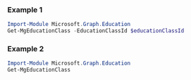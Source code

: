 ### Example 1
```powershell
Import-Module Microsoft.Graph.Education
Get-MgEducationClass -EducationClassId $educationClassId
```
### Example 2
```powershell
Import-Module Microsoft.Graph.Education
Get-MgEducationClass
```
